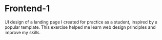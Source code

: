 # Frontend-1
UI design of a landing page I created for practice as a student, inspired by a popular template. This exercise helped me learn web design principles and improve my skills.
